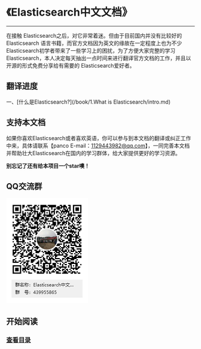 # 《Elasticsearch中文文档》

------

在接触 Elasticsearch之后，对它非常着迷。但由于目前国内并没有比较好的 Elasticsearch 语言书籍，而官方文档因为英文的缘故在一定程度上也为不少Elasticsearch初学者带来了一些学习上的困扰，为了方便大家完整的学习Elasticsearch，本人决定每天抽出一点时间来进行翻译官方文档的工作，并且以开源的形式免费分享给有需要的 Elasticsearch爱好者。

## 翻译进度

一、[什么是Elasticsearch?](/book/1.What is Elasticsearch/intro.md)

## 支持本文档

如果你喜欢Elasticsearch或者喜欢英语，你可以参与到本文档的翻译或纠正工作中来，具体请联系【panco E-mail：1129443982@qq.com】，一同完善本文档并帮助壮大Elasticsearch在国内的学习群体，给大家提供更好的学习资源。

**别忘记了还有给本项目一个star噢！**

## QQ交流群

![](img/qqgroup.png)

## 开始阅读

### [查看目录](/toc.md)